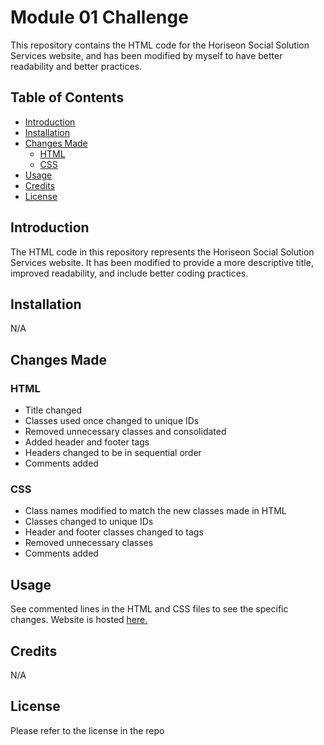 # Module 01 Challenge

This repository contains the HTML code for the Horiseon Social Solution Services website, and has been modified by myself to have better readability and better practices.

## Table of Contents

- [Introduction](#introduction)
- [Installation](#installation)
- [Changes Made](#changes-made)
  - [HTML](#html)
  - [CSS](#css)
- [Usage](#usage)
- [Credits](#credits)
- [License](#license)

## Introduction

The HTML code in this repository represents the Horiseon Social Solution Services website. It has been modified to provide a more descriptive title, improved readability, and include better coding practices.

## Installation

N/A

## Changes Made

### HTML

- Title changed
- Classes used once changed to unique IDs
- Removed unnecessary classes and consolidated
- Added header and footer tags
- Headers changed to be in sequential order
- Comments added

### CSS

- Class names modified to match the new classes made in HTML
- Classes changed to unique IDs
- Header and footer classes changed to tags
- Removed unnecessary classes
- Comments added

## Usage

See commented lines in the HTML and CSS files to see the specific changes. Website is hosted [here.](nephh.github.io/module-01-challenge)

## Credits

N/A

## License

Please refer to the license in the repo
